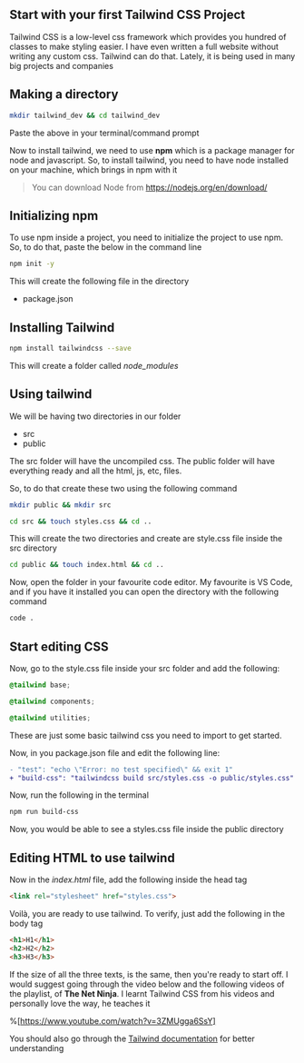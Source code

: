 ## Start with your first Tailwind CSS Project

Tailwind CSS is a low-level css framework which provides you hundred of classes to make styling easier. I have even written a full website without writing any custom css. Tailwind can do that. Lately, it is being used in many big projects and companies

## Making a directory
```sh
mkdir tailwind_dev && cd tailwind_dev
```
Paste the above in your terminal/command prompt

Now to install tailwind, we need to use **npm** which is a package manager for node and javascript. So, to install tailwind, you need to have node installed on your machine, which brings in npm with it
> You can download Node from https://nodejs.org/en/download/

## Initializing npm
To use npm inside a project, you need to initialize the project to use npm. So, to do that, paste the below in the command line
```sh
npm init -y
```
This will create the following file in the directory
- package.json

## Installing **Tailwind**
```sh
npm install tailwindcss --save
```
This will create a folder called *node_modules*

## Using tailwind
We will be having two directories in our folder
- src
- public

The src folder will have the uncompiled css.
The public folder will have everything ready and all the html, js, etc, files.

So, to do that create these two using the following command
```sh
mkdir public && mkdir src
```

```sh
cd src && touch styles.css && cd ..
```

This will create the two directories and create are style.css file inside the src directory

```sh
cd public && touch index.html && cd ..
```

Now, open the folder in your favourite code editor. My favourite is VS Code, and if you have it installed you can open the directory with the following command
```sh
code .
```
## Start editing CSS
Now, go to the style.css file inside your src folder and add the following:
```css
@tailwind base;

@tailwind components;

@tailwind utilities;
```
These are just some basic tailwind css you need to import to get started.

Now, in you package.json file and edit the following line:
```diff
- "test": "echo \"Error: no test specified\" && exit 1"
+ "build-css": "tailwindcss build src/styles.css -o public/styles.css"
```
Now, run the following in the terminal
```sh
npm run build-css
```

Now, you would be able to see a styles.css file inside the public directory

## Editing HTML to use tailwind

Now in the *index.html* file, add the following inside the head tag

```html
<link rel="stylesheet" href="styles.css">
```

Voilà, you are ready to use tailwind. To verify, just add the following in the body tag

```html
<h1>H1</h1>
<h2>H2</h2>
<h3>H3</h3>
```

If the size of all the three texts, is the same, then you're ready to start off.
I would suggest going through the video below and the following videos of the playlist, of **The Net Ninja**. I learnt Tailwind CSS from his videos and personally love the way, he teaches it

%[https://www.youtube.com/watch?v=3ZMUgga6SsY]

You should also go through the [Tailwind documentation](https://tailwindcss.com/docs/installation) for better understanding 
